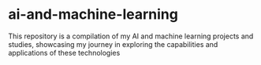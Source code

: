 # ai-and-machine-learning
 This repository is a compilation of my AI and machine learning projects and studies, showcasing my journey in exploring the capabilities and applications of these technologies
